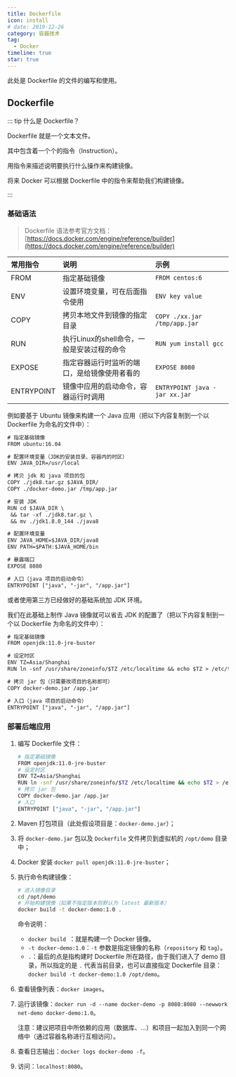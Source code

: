 ```yaml
---
title: Dockerfile
icon: install
# date: 2019-12-26
category: 容器技术
tag:
  - Docker
timeline: true
star: true
---
```


此处是 Dockerfile 的文件的编写和使用。

<!-- more -->

## Dockerfile

::: tip 什么是 Dockerfile？

Dockerfile 就是一个文本文件。

其中包含着一个个的指令（Instruction）。

用指令来描述说明要执行什么操作来构建镜像。

将来 Docker 可以根据 Dockerfile 中的指令来帮助我们构建镜像。

:::

### 基础语法

> Dockerfile 语法参考官方文档：[https://docs.docker.com/engine/reference/builder](https://docs.docker.com/engine/reference/builder)

| 常用指令   | 说明                                         | 示例                          |
| :--------- | :------------------------------------------- | :---------------------------- |
| FROM       | 指定基础镜像                                 | `FROM centos:6`               |
| ENV        | 设置环境变量，可在后面指令使用               | `ENV key value`               |
| COPY       | 拷贝本地文件到镜像的指定目录                 | `COPY ./xx.jar /tmp/app.jar`  |
| RUN        | 执行Linux的shell命令，一般是安装过程的命令   | `RUN yum install gcc`         |
| EXPOSE     | 指定容器运行时监听的端口，是给镜像使用者看的 | `EXPOSE 8080`                 |
| ENTRYPOINT | 镜像中应用的启动命令，容器运行时调用         | `ENTRYPOINT java -jar xx.jar` |

例如要基于 Ubuntu 镜像来构建一个 Java 应用（把以下内容复制到一个以 Dockerfile 为命名的文件中）：

```txt
# 指定基础镜像
FROM ubuntu:16.04

# 配置环境变量（JDK的安装目录、容器内的时区）
ENV JAVA_DIR=/usr/local

# 拷贝 jdk 和 java 项目的包
COPY ./jdk8.tar.gz $JAVA_DIR/
COPY ./docker-demo.jar /tmp/app.jar

# 安装 JDK
RUN cd $JAVA_DIR \
 && tar -xf ./jdk8.tar.gz \
 && mv ./jdk1.8.0_144 ./java8

# 配置环境变量
ENV JAVA_HOME=$JAVA_DIR/java8
ENV PATH=$PATH:$JAVA_HOME/bin

# 暴露端口
EXPOSE 8080

# 入口（java 项目的启动命令）
ENTRYPOINT ["java", "-jar", "/app.jar"]
```

或者使用第三方已经做好的基础系统加 JDK 环境。

我们在此基础上制作 Java 镜像就可以省去 JDK 的配置了（把以下内容复制到一个以 Dockerfile 为命名的文件中）：

```txt
# 指定基础镜像
FROM openjdk:11.0-jre-buster

# 设定时区
ENV TZ=Asia/Shanghai
RUN ln -snf /usr/share/zoneinfo/$TZ /etc/localtime && echo $TZ > /etc/timezone

# 拷贝 jar 包（只需要改项目的名称即可）
COPY docker-demo.jar /app.jar

# 入口（java 项目的启动命令）
ENTRYPOINT ["java", "-jar", "/app.jar"]
```

### 部署后端应用

1. 编写 Dockerfile 文件：

   ```bash
   # 指定基础镜像
   FROM openjdk:11.0-jre-buster
   # 设定时区
   ENV TZ=Asia/Shanghai
   RUN ln -snf /usr/share/zoneinfo/$TZ /etc/localtime && echo $TZ > /etc/timezone
   # 拷贝 jar 包
   COPY docker-demo.jar /app.jar
   # 入口
   ENTRYPOINT ["java", "-jar", "/app.jar"]
   ```

2. Maven 打包项目（此处假设项目是：`docker-demo.jar`）；

3. 将 `docker-demo.jar` 包以及 `Dockerfile` 文件拷贝到虚拟机的 `/opt/demo` 目录中；

4. Docker 安装 `docker pull openjdk:11.0-jre-buster`；

5. 执行命令构建镜像：

   ```bash
   # 进入镜像目录
   cd /opt/demo
   # 开始构建镜像（如果不指定版本则默认为 latest 最新版本）
   docker build -t docker-demo:1.0 .
   ```

   命令说明：

   - `docker build `：就是构建一个 Docker 镜像。
   - `-t docker-demo:1.0`：`-t` 参数是指定镜像的名称（`repository` 和 `tag`）。
   - `.`：最后的点是指构建时 Dockerfile 所在路径，由于我们进入了 demo 目录，所以指定的是 `.` 代表当前目录，也可以直接指定 Dockerfile 目录：`docker build -t docker-demo:1.0 /opt/demo`。

6. 查看镜像列表：`docker images`。

7. 运行该镜像：`docker run -d --name docker-demo -p 8080:8080 --newwork net-demo docker-demo:1.0`。

   注意：建议把项目中所依赖的应用（数据库、...）和项目一起加入到同一个网络中（通过容器名称进行互相访问）。

8. 查看日志输出：`docker logs docker-demo -f`。

9. 访问：`localhost:8080`。
